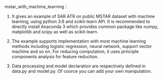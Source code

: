 mstar_with_machine_learning：

1. It gives an example of SAR ATR on public MSTAR dataset with machine learning, using python 3.6 and scikit-learn API. It is recommended to directly install Anaconda 3 which provides common package like numpy, matplotlib and scipy as well as scikit-learn.

2. The example supports implementation with most machine learning methods including logistic regression, neural network, support vector machine and so on. For reducing computation, it uses principle components analysis for feature reduction. 

3. Data processing and model declaration are respectively defined in data.py and model.py. Of cource you can add your own manipulation.